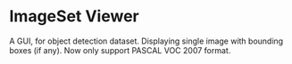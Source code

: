 # ImageSet Viewer

A GUI, for object detection dataset. Displaying single image with bounding boxes (if any). Now only support PASCAL VOC 2007 format.
